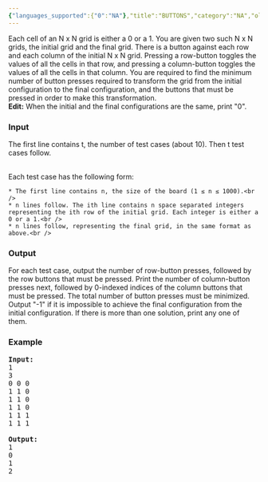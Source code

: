 ```yaml
---
{"languages_supported":{"0":"NA"},"title":"BUTTONS","category":"NA","old_version":true,"problem_code":"BUTTONS","tags":{"0":"NA"},"layout":"problem"}
---
```


<p>Each cell of an N x N grid is either a 0 or a 1. You are given two such N x N grids, the initial grid and the final grid. There is a button against each row and each column of the initial N x N grid. Pressing a row-button toggles the values of all the cells in that row, and pressing a column-button toggles the values of all the cells in that column. You are required to find the minimum number of button presses required to transform the grid from the initial configuration to the final configuration, and the buttons that must be pressed in order to make this transformation.
<br /><b>Edit:</b> When the initial and the final configurations are the same, print "0".

<h3>Input</h3>
</p><p>The first line contains t, the number of test cases (about 10). Then t test cases follow.<br /><br />

Each test case has the following form:<br />

    * The first line contains n, the size of the board (1 ≤ n ≤ 1000).<br />
    * n lines follow. The ith line contains n space separated integers representing the ith row of the initial grid. Each integer is either a 0 or a 1.<br />
    * n lines follow, representing the final grid, in the same format as above.<br />

<h3>Output</h3>
</p><p>For each test case, output the number of row-button presses, followed by the row buttons that must be pressed. Print the number of column-button presses next, followed by 0-indexed indices of the column buttons that must be pressed. The total number of button presses must be minimized.
<br />Output "-1" if it is impossible to achieve the final configuration from the initial configuration. If there is more than one solution, print any one of them.

<h3>Example</h3>

<pre>
<b>Input:</b>
1
3
0 0 0
1 1 0
1 1 0
1 1 0
1 1 1
1 1 1

<b>Output:</b>
1
0 
1
2 
</pre></p>    